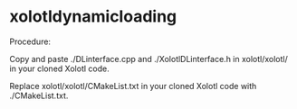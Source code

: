 # xolotldynamicloading

Procedure:

Copy and paste ./DLinterface.cpp and ./XolotlDLinterface.h in xolotl/xolotl/ in your cloned Xolotl code.

Replace xolotl/xolotl/CMakeList.txt in your cloned Xolotl code with ./CMakeList.txt.
